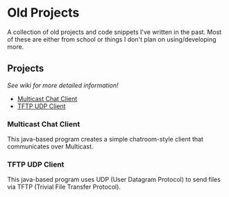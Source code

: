 # Old Projects

A collection of old projects and code snippets I've written in the past. Most of these are either from school or things I don't plan on using/developing more.

## Projects

*See wiki for more detailed information!*

- [Multicast Chat Client](#Multicast-Chat-Client)
- [TFTP UDP Client](#TFTP-UDP-Client)

### Multicast Chat Client
This java-based program creates a simple chatroom-style client that communicates over Multicast.

### TFTP UDP Client
This java-based program uses UDP (User Datagram Protocol) to send files via TFTP (Trivial File Transfer Protocol).
